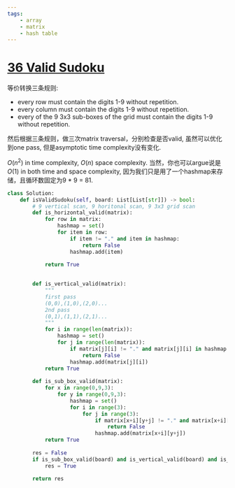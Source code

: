 ```yaml
---
tags:
    - array
    - matrix
    - hash table
---
```

# [36 Valid Sudoku](https://leetcode.com/problems/valid-sudoku/description/)


等价转换三条规则:
- every row must contain the digits 1-9 without repetition.
- every column must contain the digits 1-9 without repetition.
- every of the 9 3x3 sub-boxes of the grid must contain the digits 1-9 without repetition.

然后根据三条规则，做三次matrix traversal，分别检查是否valid, 虽然可以优化到one pass, 但是asymptotic time complexity没有变化. 

$O(n^2)$ in time complexity, $O(n)$ space complexity. 当然，你也可以argue说是$O(1)$ in both time and space complexity, 因为我们只是用了一个hashmap来存储，且循环数固定为9 * 9 = 81.

```python
class Solution:
    def isValidSudoku(self, board: List[List[str]]) -> bool:
        # 9 vertical scan, 9 horitonal scan, 9 3x3 grid scan
        def is_horizontal_valid(matrix):
            for row in matrix:                
                hashmap = set()
                for item in row:                        
                    if item != "." and item in hashmap:
                        return False                        
                    hashmap.add(item)
            
            return True

        
        def is_vertical_valid(matrix):
            """
            first pass
            (0,0),(1,0),(2,0)...
            2nd pass
            (0,1),(1,1),(2,1)...
            """
            for i in range(len(matrix)):
                hashmap = set()
                for j in range(len(matrix)):
                    if matrix[j][i] != "." and matrix[j][i] in hashmap:
                        return False
                    hashmap.add(matrix[j][i])            
            return True
        
        def is_sub_box_valid(matrix):
            for x in range(0,9,3):
                for y in range(0,9,3):
                    hashmap = set()
                    for i in range(3):
                        for j in range(3):
                            if matrix[x+i][y+j] != "." and matrix[x+i][y+j] in hashmap:
                                return False
                            hashmap.add(matrix[x+i][y+j])
            return True
        
        res = False
        if is_sub_box_valid(board) and is_vertical_valid(board) and is_horizontal_valid(board):
            res = True

        return res
```
